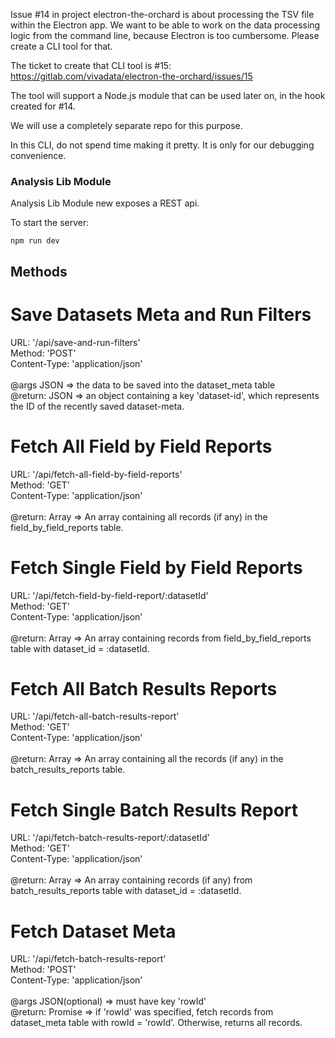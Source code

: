 Issue #14 in project electron-the-orchard is about processing the TSV file within the Electron app. We want to be able to work on the data processing logic from the command line, because Electron is too cumbersome. Please create a CLI tool for that.

The ticket to create that CLI tool is #15:
https://gitlab.com/vivadata/electron-the-orchard/issues/15

The tool will support a Node.js module that can be used later on, in the hook created for #14.

We will use a completely separate repo for this purpose.

In this CLI, do not spend time making it pretty. It is only for our debugging convenience.


### Analysis Lib Module

Analysis Lib Module new exposes a REST api.

To start the server:

`
npm run dev
`

## Methods

# Save Datasets Meta and Run Filters

URL: '/api/save-and-run-filters' <br />
Method: 'POST' <br />
Content-Type: 'application/json' <br />
<br />
@args JSON => the data to be saved into the dataset\_meta table <br />
@return: JSON => an object containing a key 'dataset-id', which
represents the ID of the recently saved dataset-meta.

# Fetch All Field by Field Reports

URL: '/api/fetch-all-field-by-field-reports' <br />
Method: 'GET' <br />
Content-Type: 'application/json' <br />
<br />
@return: Array => An array containing all records (if any) in the
field\_by\_field\_reports table.

# Fetch Single Field by Field Reports

URL: '/api/fetch-field-by-field-report/:datasetId'<br />
Method: 'GET'<br />
Content-Type: 'application/json'<br />
<br />
@return: Array => An array containing records from field\_by\_field\_reports table
with dataset\_id = :datasetId.

# Fetch All Batch Results Reports

URL: '/api/fetch-all-batch-results-report'<br />
Method: 'GET'<br />
Content-Type: 'application/json'<br />
<br />
@return: Array => An array containing all the records (if any) in the
batch\_results\_reports table.

# Fetch Single Batch Results Report

URL: '/api/fetch-batch-results-report/:datasetId'<br />
Method: 'GET'<br />
Content-Type: 'application/json'<br />
<br />
@return: Array => An array containing records (if any) from batch\_results\_reports table with dataset\_id = :datasetId.

# Fetch Dataset Meta

URL: '/api/fetch-batch-results-report'<br />
Method: 'POST'<br />
Content-Type: 'application/json'<br />
<br />
@args JSON(optional) => must have key 'rowId'<br />
@return: Promise => if 'rowId' was specified, fetch records from dataset\_meta table with rowId = 'rowId'.  Otherwise, returns all records.
